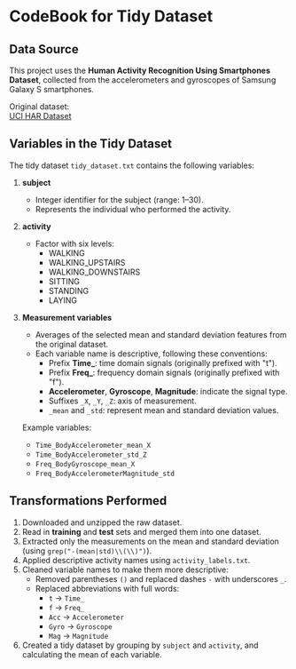 # CodeBook for Tidy Dataset

## Data Source
This project uses the **Human Activity Recognition Using Smartphones Dataset**, collected from the accelerometers and gyroscopes of Samsung Galaxy S smartphones.

Original dataset:  
[UCI HAR Dataset](http://archive.ics.uci.edu/ml/datasets/Human+Activity+Recognition+Using+Smartphones)

## Variables in the Tidy Dataset
The tidy dataset `tidy_dataset.txt` contains the following variables:

1. **subject**  
   - Integer identifier for the subject (range: 1–30).  
   - Represents the individual who performed the activity.

2. **activity**  
   - Factor with six levels:  
     - WALKING  
     - WALKING_UPSTAIRS  
     - WALKING_DOWNSTAIRS  
     - SITTING  
     - STANDING  
     - LAYING  

3. **Measurement variables**  
   - Averages of the selected mean and standard deviation features from the original dataset.  
   - Each variable name is descriptive, following these conventions:  
     - Prefix **Time_**: time domain signals (originally prefixed with "t").  
     - Prefix **Freq_**: frequency domain signals (originally prefixed with "f").  
     - **Accelerometer**, **Gyroscope**, **Magnitude**: indicate the signal type.  
     - Suffixes `_X`, `_Y`, `_Z`: axis of measurement.  
     - `_mean` and `_std`: represent mean and standard deviation values.  

   Example variables:  
   - `Time_BodyAccelerometer_mean_X`  
   - `Time_BodyAccelerometer_std_Z`  
   - `Freq_BodyGyroscope_mean_X`  
   - `Freq_BodyAccelerometerMagnitude_std`  

## Transformations Performed
1. Downloaded and unzipped the raw dataset.  
2. Read in **training** and **test** sets and merged them into one dataset.  
3. Extracted only the measurements on the mean and standard deviation (using `grep("-(mean|std)\\(\\)")`).  
4. Applied descriptive activity names using `activity_labels.txt`.  
5. Cleaned variable names to make them more descriptive:  
   - Removed parentheses `()` and replaced dashes `-` with underscores `_`.  
   - Replaced abbreviations with full words:  
     - `t` → `Time_`  
     - `f` → `Freq_`  
     - `Acc` → `Accelerometer`  
     - `Gyro` → `Gyroscope`  
     - `Mag` → `Magnitude`  
6. Created a tidy dataset by grouping by `subject` and `activity`, and calculating the mean of each variable.  
